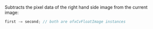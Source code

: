 Subtracts the pixel data of the right hand side image from the current image:

```cpp
first -= second; // both are ofxCvFloatImage instances
```
